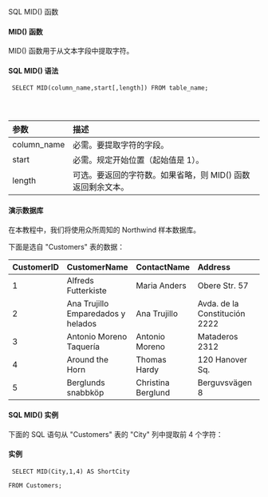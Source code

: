  SQL MID() 函数 

#### MID() 函数

 MID() 函数用于从文本字段中提取字符。

 
#### SQL MID() 语法

 
```
 SELECT MID(column_name,start[,length]) FROM table_name;




```
 



|参数|描述|
|:--|:--|
|column_name|必需。要提取字符的字段。|
|start|必需。规定开始位置（起始值是 1）。|
|length|可选。要返回的字符数。如果省略，则 MID() 函数返回剩余文本。|





#### 演示数据库

 在本教程中，我们将使用众所周知的 Northwind 样本数据库。

 下面是选自 "Customers" 表的数据：

 

|CustomerID|CustomerName|ContactName|Address|City|PostalCode|Country|
|:--|:--|:--|:--|:--|:--|:--|
|1|Alfreds Futterkiste|Maria Anders|Obere Str. 57|Berlin|12209|Germany|
|2|Ana Trujillo Emparedados y helados|Ana Trujillo|Avda. de la Constitución 2222|México D.F.|05021|Mexico|
|3|Antonio Moreno Taquería|Antonio Moreno|Mataderos 2312|México D.F.|05023|Mexico|
|4|Around the Horn|Thomas Hardy|120 Hanover Sq.|London|WA1 1DP|UK|
|5|Berglunds snabbköp|Christina Berglund|Berguvsvägen 8|Luleå|S-958 22|Sweden|





#### SQL MID() 实例

 下面的 SQL 语句从 "Customers" 表的 "City" 列中提取前 4 个字符：

  
#### 实例

 
```
 SELECT MID(City,1,4) AS ShortCity

FROM Customers; 


```
 

 

